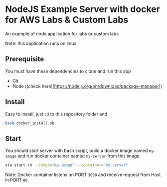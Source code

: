 # NodeJS Example Server with docker for AWS Labs & Custom Labs
An example of node application for labs or custom labs

Note: this application runs on linux

## Prerequisite
You must have these dependencies to clone and run this app
- Git
- Node ((check here)[https://nodejs.org/en/download/package-manager])

## Install
Easy to install, just `cd` to this repository folder and

```bash
bash docker_install.sh
```

## Start
You should start server with bash script, build a docker image named `my-image` and run docker container named `my-server` from this image 

```bash
sta start.sh --image="my-image" --container="my-server"
```

Note: Docker container listens on PORT `3000` and receive request from Host in PORT `80`.